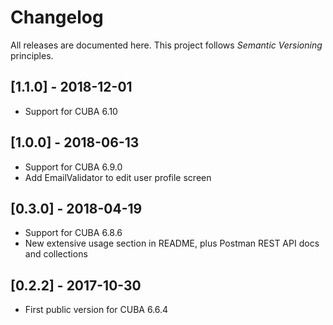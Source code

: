 # Changelog

All releases are documented here. This project follows *Semantic Versioning* principles.

## [1.1.0] - 2018-12-01

- Support for CUBA 6.10

## [1.0.0] - 2018-06-13

- Support for CUBA 6.9.0
- Add EmailValidator to edit user profile screen

## [0.3.0] - 2018-04-19

- Support for CUBA 6.8.6
- New extensive usage section in README, plus Postman REST API docs and collections

## [0.2.2] - 2017-10-30

- First public version for CUBA 6.6.4
